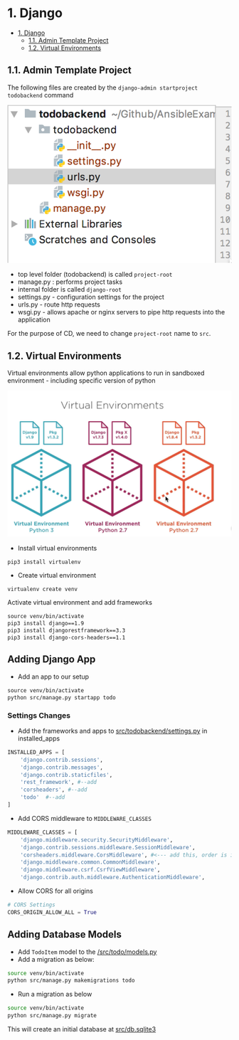 # 1. Django 

<!-- TOC -->

- [1. Django](#1-django)
	- [1.1. Admin Template Project](#11-admin-template-project)
	- [1.2. Virtual Environments](#12-virtual-environments)

<!-- /TOC -->

## 1.1. Admin Template Project

The following files are created by the `django-admin startproject todobackend` command

![Image](images/startproject.png)


- top level folder (todobackend) is called `project-root`
- manage.py : performs project tasks
- internal folder is called `django-root`
- settings.py - configuration settings for the project
- urls.py - route http requests 
- wsgi.py - allows apache or nginx servers to pipe http requests into the application


For the purpose of CD, we need to change `project-root` name to `src`.

## 1.2. Virtual Environments

Virtual environments allow python applications to run in sandboxed environment - including specific version of python

![Image](images/virtualenvironments.png)

- Install virtual environments

```
pip3 install virtualenv
```

- Create virtual environment
```
virtualenv create venv
```


Activate virtual environment and add frameworks

```
source venv/bin/activate
pip3 install django==1.9
pip3 install djangorestframework==3.3
pip3 install django-cors-headers==1.1
```

## Adding Django App

- Add an app to our setup

```
source venv/bin/activate
python src/manage.py startapp todo
```

### Settings Changes
- Add the frameworks and apps to [src/todobackend/settings.py]() in installed_apps

```python
INSTALLED_APPS = [
    'django.contrib.sessions',
    'django.contrib.messages',
    'django.contrib.staticfiles',
    'rest_framework', #--add
    'corsheaders', #--add 
    'todo'  #--add
]

```

- Add CORS middleware to `MIDDLEWARE_CLASSES`

```python
MIDDLEWARE_CLASSES = [
    'django.middleware.security.SecurityMiddleware',
    'django.contrib.sessions.middleware.SessionMiddleware',
    'corsheaders.middleware.CorsMiddleware', #<--- add this, order is important
    'django.middleware.common.CommonMiddleware',
    'django.middleware.csrf.CsrfViewMiddleware',
    'django.contrib.auth.middleware.AuthenticationMiddleware',
```

- Allow CORS for all origins

```python
# CORS Settings
CORS_ORIGIN_ALLOW_ALL = True
```

## Adding Database Models

- Add `TodoItem` model to the [/src/todo/models.py]()
- Add a migration as below:

```bash
source venv/bin/activate
python src/manage.py makemigrations todo
```

- Run a migration as below

```bash
source venv/bin/activate
python src/manage.py migrate
```

This will create an initial database at [src/db.sqlite3]()